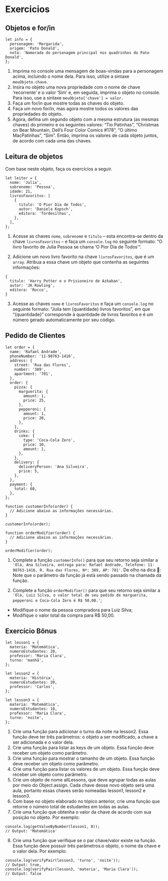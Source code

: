 # Exercicios

## Objetos e for/in

```
let info = {
  personagem: 'Margarida',
  origem: 'Pato Donald',
  nota: 'Namorada do personagem principal nos quadrinhos do Pato Donald',
};
```

1. Imprima no console uma mensagem de boas-vindas para a personagem acima, incluindo o nome dela. Para isso, utilize a sintaxe ```meuObjeto.chave```.
2. Insira no objeto uma nova propriedade com o nome de chave ‘recorrente’ e o valor ‘Sim’ e, em seguida, imprima o objeto no console. Para isso, use a sintaxe ```meuObjeto['chave'] = valor.```
3. Faça um for/in que mostre todas as chaves do objeto.
4. Faça um novo for/in, mas agora mostre todos os valores das propriedades do objeto.
5. Agora, defina um segundo objeto com a mesma estrutura (as mesmas chaves) do primeiro e os seguintes valores: “Tio Patinhas”, “Christmas on Bear Mountain, Dell’s Four Color Comics #178”, “O último MacPatinhas”, “Sim”. Então, imprima os valores de cada objeto juntos, de acordo com cada uma das chaves.

## Leitura de objetos

Com base neste objeto, faça os exercícios a seguir.

```
let leitor = {
  nome: 'Julia',
  sobrenome: 'Pessoa',
  idade: 21,
  livrosFavoritos: [
    {
      titulo: 'O Pior Dia de Todos',
      autor: 'Daniela Kopsch',
      editora: 'Tordesilhas',
    },
  ],
};
```

1. Acesse as chaves ```nome```, ```sobrenome``` e ```titulo``` – esta encontra-se dentro da chave ```livrosFavoritos``` – e faça um ```console.log``` no seguinte formato: “O livro favorito de Julia Pessoa se chama ‘O Pior Dia de Todos’”.

2. Adicione um novo livro favorito na chave ```livrosFavoritos```, que é um ```array```. Atribua a essa chave um objeto que contenha as seguintes informações:

```
{
  titulo: 'Harry Potter e o Prisioneiro de Azkaban',
  autor: 'JK Rowling',
  editora: 'Rocco',
}
```
3. Acesse as chaves ```nome``` e ```livrosFavoritos``` e faça um ```console.log``` no seguinte formato: “Julia tem {quantidade} livros favoritos”, em que “{quantidade}” corresponde à quantidade de livros favoritos e é um número gerado automaticamente por seu código.

## Pedido de Clientes

```
let order = {
  name: 'Rafael Andrade',
  phoneNumber: '11-98763-1416',
  address: {
    street: 'Rua das Flores',
    number: '389',
    apartment: '701',
  },
  order: {
    pizza: {
      marguerita: {
        amount: 1,
        price: 25,
      },
      pepperoni: {
        amount: 1,
        price: 20,
      },
    },
    drinks: {
      coke: {
        type: 'Coca-Cola Zero',
        price: 10,
        amount: 1,
      },
    },
    delivery: {
      deliveryPerson: 'Ana Silveira',
      price: 5,
    },
  },
  payment: {
    total: 60,
  },
};

function customerInfo(order) {
  // Adicione abaixo as informações necessárias.
}

customerInfo(order);

function orderModifier(order) {
  // Adicione abaixo as informações necessárias.
}

orderModifier(order);
```

1. Complete a função ```customerInfo()``` para que seu retorno seja similar a ```'Olá, Ana Silveira, entrega para: Rafael Andrade, Telefone: 11-98763-1416, R. Rua das Flores, Nº: 389, AP: 701'```.
De olho na dica 👀: Note que o parâmetro da função já está sendo passado na chamada da função.

2. Complete a função ```orderModifier()``` para que seu retorno seja similar a ```'Olá, Luiz Silva, o valor total de seu pedido de marguerita, pepperoni e Coca-Cola Zero é R$ 50,00.'```;
* Modifique o nome da pessoa compradora para Luiz Silva;
* Modifique o valor total da compra para R$ 50,00.

## Exercício Bônus

```
let lesson1 = {
  materia: 'Matemática',
  numeroEstudantes: 20,
  professor: 'Maria Clara',
  turno: 'manhã',
};

let lesson2 = {
  materia: 'História',
  numeroEstudantes: 20,
  professor: 'Carlos',
};

let lesson3 = {
  materia: 'Matemática',
  numeroEstudantes: 10,
  professor: 'Maria Clara',
  turno: 'noite',
};
```

1. Crie uma função para adicionar o turno da noite na lesson2. Essa função deve ter três parâmetros: o objeto a ser modificado, a chave a ser adicionada e o valor dela.
2. Crie uma função para listar as keys de um objeto. Essa função deve receber um objeto como parâmetro.
3. Crie uma função para mostrar o tamanho de um objeto. Essa função deve receber um objeto como parâmetro.
4. Crie uma função para listar os valores de um objeto. Essa função deve receber um objeto como parâmetro.
5. Crie um objeto de nome allLessons, que deve agrupar todas as aulas por meio do Object.assign. Cada chave desse novo objeto será uma aula, portanto essas chaves serão nomeadas lesson1, lesson2 e lesson3.
6. Com base no objeto elaborado no tópico anterior, crie uma função que retorne o número total de estudantes em todas as aulas.
7. Crie uma função que obtenha o valor da chave de acordo com sua posição no objeto. Por exemplo:

```
console.log(getValueByNumber(lesson1, 0));
// Output: 'Matemática'
```

8. Crie uma função que verifique se o par chave/valor existe na função. Essa função deve possuir três parâmetros:o objeto, o nome da chave e o valor dela. Por exemplo:

```
console.log(verifyPair(lesson3, 'turno', 'noite'));
// Output: true,
console.log(verifyPair(lesson3, 'materia', 'Maria Clara'));
// Output: false
```
